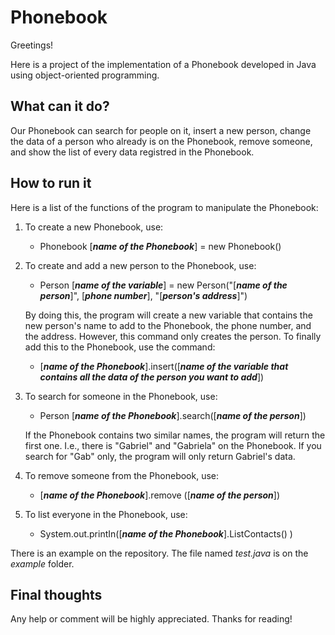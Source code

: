 # Phonebook

Greetings!

Here is a project of the implementation of a Phonebook developed in Java using object-oriented programming.

## What can it do?
Our Phonebook can search for people on it, insert a new person, change the data of a person who already is on the Phonebook, remove someone, and show the list of every data registred in the Phonebook. 

## How to run it
Here is a list of the functions of the program to manipulate the Phonebook:
1) To create a new Phonebook, use: 
    - Phonebook [***name of the Phonebook***] = new Phonebook()


2) To create and add a new person to the Phonebook, use:
    - Person [***name of the variable***] = new Person("[***name of the person***]", [***phone number***], "[***person's address***]")
    
    By doing this, the program will create a new variable that contains the new person's name to add to the Phonebook, the phone number, and the address. However, this command only creates the person. To finally add this to the Phonebook, use the command:
    - [***name of the Phonebook***].insert([***name of the variable that contains all the data of the person you want to add***])


3) To search for someone in the Phonebook, use: 
    - Person [***name of the Phonebook***].search([***name of the person***])
   
   If the Phonebook contains two similar names, the program will return the first one. I.e., there is "Gabriel" and "Gabriela" on the Phonebook. If you search for "Gab" only, the program will only return Gabriel's data. 


4) To remove someone from the Phonebook, use: 
     - [***name of the Phonebook***].remove ([***name of the person***])
 
 5) To list everyone in the Phonebook, use: 
     - System.out.printIn([***name of the Phonebook***].ListContacts() )


There is an example on the repository. The file named *test.java* is on the *example* folder.

## Final thoughts 
Any help or comment will be highly appreciated. Thanks for reading!


